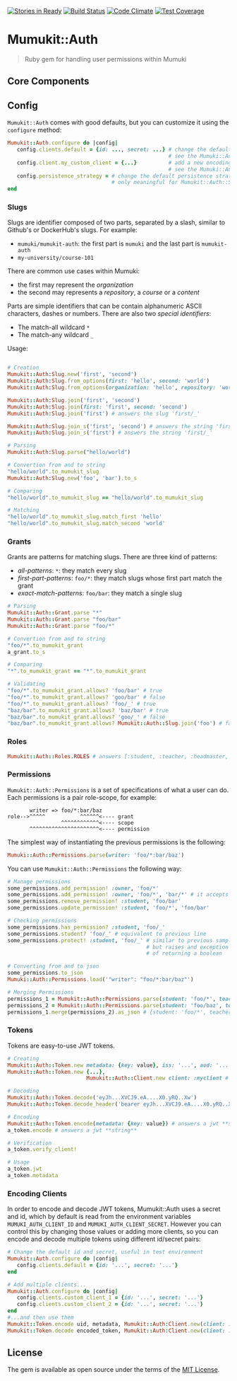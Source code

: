 [![Stories in Ready](https://badge.waffle.io/mumuki/mumukit-auth.png?label=ready&title=Ready)](https://waffle.io/mumuki/mumukit-auth)
[![Build Status](https://travis-ci.org/mumuki/mumukit-auth.svg?branch=master)](https://travis-ci.org/mumuki/mumukit-auth)
[![Code Climate](https://codeclimate.com/github/mumuki/mumukit-auth/badges/gpa.svg)](https://codeclimate.com/github/mumuki/mumukit-auth)
[![Test Coverage](https://codeclimate.com/github/mumuki/mumukit-auth/badges/coverage.svg)](https://codeclimate.com/github/mumuki/mumukit-auth)


# Mumukit::Auth

> Ruby gem for handling user permissions within Mumuki

## Core Components

## Config

`Mumukit::Auth` comes with good defaults, but you can customize it using the `configure` method:

```ruby
Mumukit::Auth.configure do |config|
   config.clients.default = {id: ..., secret: ...} # change the default encoding secrets,
                                                   # see the Mumuki::Auth::Client section above
   config.client.my_custom_client = {...}          # add a new encoding secret,
                                                   # see the Mumuki::Auth::Client section above
   config.persistence_strategy = # change the default persistence strategy,
                                 # only meaningful for Mumukit::Auth::Store, see above
end
```

### Slugs

Slugs are identifier composed of two parts, separated by a slash, similar to Github's or DockerHub's slugs. For example:

* `mumuki/mumukit-auth`: the first part is `mumuki` and the last part is `mumukit-auth`
* `my-university/course-101`

There are common use cases within Mumuki:

* the first may represent the _organization_
* the second may represents a _repository_, a _course_ or a _content_

Parts are simple identifiers that can be contain alphanumeric ASCII characters, dashes or numbers. There are also two _special identifiers_:

* The match-all wildcard `*`
* The match-any wildcard `_`

Usage:

```ruby

# Creation
Mumukit::Auth:Slug.new('first', 'second')
Mumukit::Auth:Slug.from_options(first: 'hello', second: 'world')
Mumukit::Auth:Slug.from_options(organization: 'hello', repository: 'world')

Mumukit::Auth:Slug.join('first', 'second')
Mumukit::Auth:Slug.join(first: 'first', second: 'second')
Mumukit::Auth:Slug.join('first') # answers the slug 'first/_'

Mumukit::Auth:Slug.join_s('first', 'second') # answers the string 'first/second'
Mumukit::Auth:Slug.join_s('first') # answers the string 'first/_'

# Parsing
Mumukit::Auth:Slug.parse("hello/world")

# Convertion from and to string
"hello/world".to_mumukit_slug
Mumukit::Auth:Slug.new('foo', 'bar').to_s

# Comparing
"hello/world".to_mumukit_slug == "hello/world".to_mumukit_slug

# Matching
"hello/world".to_mumukit_slug.match_first 'hello'
"hello/world".to_mumukit_slug.match_second 'world'
```

### Grants

Grants are patterns for matching slugs. There are three kind of patterns:

* _all-patterns_: `*`: they match every slug
* _first-part-patterns_: `foo/*`: they match slugs whose first part match the grant
* _exact-match-patterns_: `foo/bar`: they match a single slug

```ruby
# Parsing
Mumukit::Auth::Grant.parse "*"
Mumukit::Auth::Grant.parse "foo/bar"
Mumukit::Auth::Grant.parse "foo/*"

# Convertion from and to string
"foo/*".to_mumukit_grant
a_grant.to_s

# Comparing
"*".to_mumukit_grant == "*".to_mumukit_grant

# Validating
"foo/*".to_mumukit_grant.allows? 'foo/bar' # true
"foo/*".to_mumukit_grant.allows? 'goo/bar' # false
"foo/*".to_mumukit_grant.allows? 'foo/_' # true
"baz/bar".to_mumukit_grant.allows? 'baz/bar' # true
"baz/bar".to_mumukit_grant.allows? 'goo/_' # false
"baz/bar".to_mumukit_grant.allows? Mumukit::Auth::Slug.join('foo') # false
```

### Roles

```ruby
Mumukit::Auth::Roles.ROLES # answers [:student, :teacher, :headmaster, :writer, :editor, :janitor, :owner]
```

### Permissions

`Mumukit::Auth::Permissions` is a set of specifications of what a user can do. Each permissions is a pair role-scope, for example:

```
       writer => foo/*:bar/baz
role-->^^^^^           ^^^^^^<---- grant
                 ^^^^^^^^^^^^<---- scope
       ^^^^^^^^^^^^^^^^^^^^^^<---- permission
```

The simplest way of instantiating the previous permissions is the following:

```ruby
Mumuki::Auth::Permissions.parse(writer: 'foo/*:bar/baz')
```

You can use `Mumukit::Auth::Permissions` the following way:

```ruby
# Manage permissions
some_permissions.add_permission! :owner, 'foo/*'
some_permissions.add_permission! :owner, 'foo/*', 'bar/*' # it accepts multiple permissions
some_permissions.remove_permission! :student, 'foo/bar'
some_permissions.update_permission! :student, 'foo/*', 'foo/bar'

# Checking permissions
some_permissions.has_permission? :student, 'foo/_'
some_permissions.student? 'foo/_' # equivalent to previous line
some_permissions.protect! :student, 'foo/_' # similar to previous samples,
                                            # but raises and exception instead
                                            # of returning a boolean

# Converting from and to json
some_permissions.to_json
Mumuki::Auth::Permissions.load('"writer": "foo/*:bar/baz"')

# Merging Permissions
permissions_1 = Mumukit::Auth::Permissions.parse(student: 'foo/*', teacher: 'foo/baz', owner: 'foobar/baz')
permissions_2 = Mumukit::Auth::Permissions.parse(student: 'foo/baz', teacher: 'foo/*', owner: 'bar/baz')
permissions_1.merge(permissions_2).as_json # {student: 'foo/*', teacher: 'foo/*', owner: 'foobar/baz:bar/baz' }
```

### Tokens

Tokens are easy-to-use JWT tokens.

```ruby
# Creating
Mumukit::Auth::Token.new metadata: {key: value}, iss: '...', aud: '...'
Mumukit::Auth::Token.new {...},
                         Mumukit::Auth::Client.new client: :myclient # use a custom client, see above

# Decoding
Mumukit::Auth::Token.decode('eyJh...XVCJ9.eA....X0.yRQ..Xw')
Mumukit::Auth::Token.decode_header('bearer eyJh...XVCJ9.eA....X0.yRQ..Xw')

# Encoding
Mumukit::Auth::Token.encode(metadata: {key: value}) # answers a jwt **string**
a_token.encode # answers a jwt **string**

# Verification
a_token.verify_client!

# Usage
a_token.jwt
a_token.metadata
```

### Encoding Clients

In order to encode and decode JWT tokens, Mumukit::Auth uses a secret and id, which by default is read from the environment
variables `MUMUKI_AUTH_CLIENT_ID` and `MUMUKI_AUTH_CLIENT_SECRET`. However you can control this by changing those values
or adding more clients, so you can encode and decode multiple tokens using different id/secret pairs:

```ruby
# Change the default id and secret, useful in test environment
Mumukit::Auth.configure do |config|
   config.clients.default = {id: '...', secret: '...'}
end

# Add multiple clients...
Mumukit::Auth.configure do |config|
   config.clients.custom_client_1 = {id: '...', secret: '...'}
   config.clients.custom_client_2 = {id: '...', secret: '...'}
end
#...and then use them
Mumukit::Token.encode uid, metadata, Mumukit::Auth:Client.new(client: :custom_client_1)
Mumukit::Token.decode encoded_token, Mumukit::Auth:Client.new(client: :custom_client_2)

```


## License

The gem is available as open source under the terms of the [MIT License](http://opensource.org/licenses/MIT).


